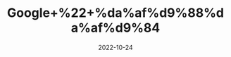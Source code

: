 ---
title: 'Google+%22+%da%af%d9%88%da%af%d9%84'
date: '2022-10-24' 
metatag: '' 
inventory: '0' 
draft: false 
# meta description 
shortDescripton: 'Guggul+is+praised+for+its+anti-inflammatory+properties.+Preliminary+research+suggests+it+may+help+treat+certain+anti-inflammatory+conditions%2c+such+as+acne%2c+eczema%2c+psoriasis%2c+and+arthritis.+It+has+also+been+used+to+promote+weight+loss%2c+treat+hypothyroidism%2c+and+manage+cholesterol+and+blood+sugar+levels+'
description: 'Natural+Gums+%d9%82%d8%af%d8%b1%d8%aa%db%8c+%da%af%d9%88%d9%86%d8%af'
longdescription: ''
featured: True
# product Price
price: '50.0'
# Product Short Description
shortDescription: 'Guggul+is+praised+for+its+anti-inflammatory+properties.+Preliminary+research+suggests+it+may+help+treat+certain+anti-inflammatory+conditions%2c+such+as+acne%2c+eczema%2c+psoriasis%2c+and+arthritis.+It+has+also+been+used+to+promote+weight+loss%2c+treat+hypothyroidism%2c+and+manage+cholesterol+and+blood+sugar+levels+'
productID: 'AA272D12-0C2D-ED11-9968-005056B3A416'
type: 'products'
category: 'Natural+Gums+%d9%82%d8%af%d8%b1%d8%aa%db%8c+%da%af%d9%88%d9%86%d8%af' 
thumnailproduct: 'https://eraconnect.blob.core.windows.net/product-images/aminsaddiquidawakhana/AA272D12-0C2D-ED11-9968-005056B3A416.webp' 
images:
  - image: 'https://eraconnect.blob.core.windows.net/product-images/aminsaddiquidawakhana/AA272D12-0C2D-ED11-9968-005056B3A416.webp'  
Variants:
---